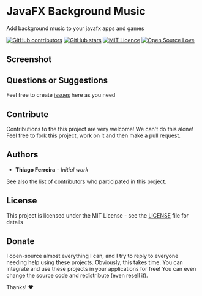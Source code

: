 # JavaFX Background Music

Add background music to your javafx apps and games

<!-- [![GitHub Release](https://img.shields.io/github/release/cit-iti100-w22/javafx-background-music.svg)](https://github.com/cit-iti100-w22/javafx-background-music/releases/latest) -->
[![GitHub contributors](https://img.shields.io/github/contributors/cit-iti100-w22/javafx-background-music.svg)](https://github.com/cit-iti100-w22/javafx-background-music/graphs/contributors)
[![GitHub stars](https://img.shields.io/github/stars/cit-iti100-w22/javafx-background-music.svg)](https://github.com/cit-iti100-w22/javafx-background-music)
[![MIT Licence](https://badges.frapsoft.com/os/mit/mit.svg?v=103)](https://opensource.org/licenses/mit-license.php)
[![Open Source Love](https://badges.frapsoft.com/os/v1/open-source.svg?v=103)](https://github.com/ellerbrock/open-source-badges/)

## Screenshot

## Questions or Suggestions

Feel free to create <a href="../../issues">issues</a> here as you need

## Contribute

Contributions to the this project are very welcome! We can't do this alone! Feel free to fork this project, work on it and then make a pull request.

## Authors

* **Thiago Ferreira** - *Initial work*

See also the list of [contributors](graphs/contributors) who participated in this project.

## License

This project is licensed under the MIT License - see the [LICENSE](LICENSE) file for details

## Donate

I open-source almost everything I can, and I try to reply to everyone needing help using these projects. Obviously, this takes time. You can integrate and use these projects in your applications for free! You can even change the source code and redistribute (even resell it).

Thanks! ❤️

